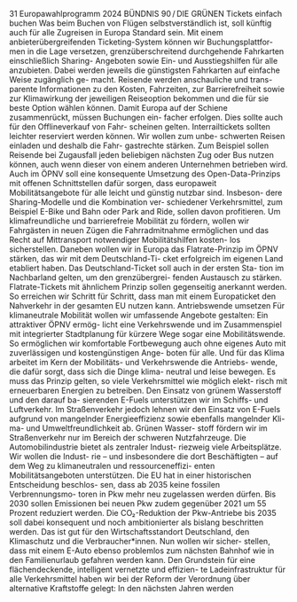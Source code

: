 31
Europawahlprogramm 2024
BÜNDNIS 90 / DIE GRÜNEN 
Tickets einfach buchen
Was beim Buchen von Flügen selbstverständlich 
ist, soll künftig auch für alle Zugreisen in Europa 
Standard sein. Mit einem anbieterübergreifenden 
Ticketing-System können wir Buchungsplattfor-
men in die Lage versetzen, grenzüberschreitend 
durchgehende Fahrkarten einschließlich Sharing-
Angeboten sowie Ein- und Ausstiegshilfen für alle 
anzubieten. Dabei werden jeweils die günstigsten 
Fahrkarten auf einfache Weise zugänglich ge-
macht. Reisende werden anschauliche und trans-
parente Informationen zu den Kosten, Fahrzeiten, 
zur Barrierefreiheit sowie zur Klimawirkung der 
jeweiligen Reiseoption bekommen und die für sie 
beste Option wählen können. Damit Europa auf der 
Schiene zusammenrückt, müssen Buchungen ein-
facher erfolgen.
Dies sollte auch für den Offlineverkauf von Fahr-
scheinen gelten. Interrailtickets sollten leichter 
reserviert werden können. Wir wollen zum unbe-
schwerten Reisen einladen und deshalb die Fahr-
gastrechte stärken. Zum Beispiel sollen Reisende 
bei Zugausfall jeden beliebigen nächsten Zug oder 
Bus nutzen können, auch wenn dieser von einem 
anderen Unternehmen betrieben wird.
Auch im ÖPNV soll eine konsequente Umsetzung 
des Open-Data-Prinzips mit offenen Schnittstellen 
dafür sorgen, dass europaweit Mobilitätsangebote 
für alle leicht und günstig nutzbar sind. Insbeson-
dere Sharing-Modelle und die Kombination ver-
schiedener Verkehrsmittel, zum Beispiel E-Bike und 
Bahn oder Park and Ride, sollen davon profitieren. 
Um klimafreundliche und barrierefreie Mobilität zu 
fördern, wollen wir Fahrgästen in neuen Zügen die 
Fahrradmitnahme ermöglichen und das Recht auf 
Mittransport notwendiger Mobilitätshilfen kosten-
los sicherstellen.
Daneben wollen wir in Europa das Flatrate-Prinzip 
im ÖPNV stärken, das wir mit dem Deutschland-Ti-
cket erfolgreich im eigenen Land etabliert haben. 
Das Deutschland-Ticket soll auch in der ersten Sta-
tion im Nachbarland gelten, um den grenzübergrei-
fenden Austausch zu stärken. Flatrate-Tickets mit 
ähnlichem Prinzip sollen gegenseitig anerkannt 
werden. So erreichen wir Schritt für Schritt, dass 
man mit einem Europaticket den Nahverkehr in der 
gesamten EU nutzen kann.
Antriebswende umsetzen
Für klimaneutrale Mobilität wollen wir umfassende 
Angebote gestalten: Ein attraktiver ÖPNV ermög-
licht eine Verkehrswende und im Zusammenspiel 
mit integrierter Stadtplanung für kürzere Wege 
sogar eine Mobilitätswende. So ermöglichen wir 
komfortable Fortbewegung auch ohne eigenes 
Auto mit zuverlässigen und kostengünstigen Ange-
boten für alle. Und für das Klima arbeitet im Kern 
der Mobilitäts- und Verkehrswende die Antriebs-
wende, die dafür sorgt, dass sich die Dinge klima-
neutral und leise bewegen. Es muss das Prinzip 
gelten, so viele Verkehrsmittel wie möglich elekt-
risch mit erneuerbaren Energien zu betreiben. Den 
Einsatz von grünem Wasserstoff und den darauf ba-
sierenden E-Fuels unterstützen wir im Schiffs- und 
Luftverkehr. Im Straßenverkehr jedoch lehnen wir 
den Einsatz von E-Fuels aufgrund von mangelnder 
Energieeffizienz sowie ebenfalls mangelnder Kli-
ma- und Umweltfreundlichkeit ab. Grünen Wasser-
stoff fördern wir im Straßenverkehr nur im Bereich 
der schweren Nutzfahrzeuge.
Die Automobilindustrie bietet als zentraler Indust-
riezweig viele Arbeitsplätze. Wir wollen die Indust-
rie – und insbesondere die dort Beschäftigten – auf 
dem Weg zu klimaneutralen und ressourceneffizi-
enten Mobilitätsangeboten unterstützen. Die EU 
hat in einer historischen Entscheidung beschlos-
sen, dass ab 2035 keine fossilen Verbrennungsmo-
toren in Pkw mehr neu zugelassen werden dürfen. 
Bis 2030 sollen Emissionen bei neuen Pkw zudem 
gegenüber 2021 um 55 Prozent reduziert werden. 
Die CO₂-Reduktion der Pkw-Antriebe bis 2035 
soll dabei konsequent und noch ambitionierter 
als bislang beschritten werden. Das ist gut für den 
Wirtschaftsstandort Deutschland, den Klimaschutz 
und die Verbraucher*innen. Nun wollen wir sicher-
stellen, dass mit einem E-Auto ebenso problemlos 
zum nächsten Bahnhof wie in den Familienurlaub 
gefahren werden kann. Den Grundstein für eine 
flächendeckende, intelligent vernetzte und effizien-
te Ladeinfrastruktur für alle Verkehrsmittel haben 
wir bei der Reform der Verordnung über alternative 
Kraftstoffe gelegt: In den nächsten Jahren werden 
